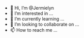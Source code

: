 - 👋 Hi, I’m @Jermielyn
- 👀 I’m interested in ...
- 🌱 I’m currently learning ...
- 💞️ I’m looking to collaborate on ...
- 📫 How to reach me ...

<!---
Jermielyn/Jermielyn is a ✨ special ✨ repository because its `README.md` (this file) appears on your GitHub profile.
You can click the Preview link to take a look at your changes.
--->
